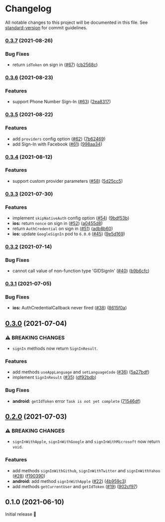# Changelog

All notable changes to this project will be documented in this file. See [standard-version](https://github.com/conventional-changelog/standard-version) for commit guidelines.

### [0.3.7](https://github.com/robingenz/capacitor-firebase-authentication/compare/v0.3.6...v0.3.7) (2021-08-26)


### Bug Fixes

* return `idToken` on sign in ([#67](https://github.com/robingenz/capacitor-firebase-authentication/issues/67)) ([cb2568c](https://github.com/robingenz/capacitor-firebase-authentication/commit/cb2568c8cc9ae68c0e3d46cf01f1f67b6dd89171))

### [0.3.6](https://github.com/robingenz/capacitor-firebase-authentication/compare/v0.3.5...v0.3.6) (2021-08-23)


### Features

* support Phone Number Sign-In ([#63](https://github.com/robingenz/capacitor-firebase-authentication/issues/63)) ([2ea8317](https://github.com/robingenz/capacitor-firebase-authentication/commit/2ea831727baafac41845ad0ebb9ef184605126bd))

### [0.3.5](https://github.com/robingenz/capacitor-firebase-authentication/compare/v0.3.4...v0.3.5) (2021-08-22)


### Features

* add `providers` config option ([#62](https://github.com/robingenz/capacitor-firebase-authentication/issues/62)) ([7b62469](https://github.com/robingenz/capacitor-firebase-authentication/commit/7b624697a0f190b7ea9cfdbf02623b9e7cdf60c1))
* add Sign-In with Facebook ([#61](https://github.com/robingenz/capacitor-firebase-authentication/issues/61)) ([998aa34](https://github.com/robingenz/capacitor-firebase-authentication/commit/998aa3417c5d0255f71686bafbf6f1c0360c152d))

### [0.3.4](https://github.com/robingenz/capacitor-firebase-authentication/compare/v0.3.3...v0.3.4) (2021-08-12)


### Features

* support custom provider parameters ([#58](https://github.com/robingenz/capacitor-firebase-authentication/issues/58)) ([5d25cc5](https://github.com/robingenz/capacitor-firebase-authentication/commit/5d25cc5b4e7b5fe6475e70c2bea4fae8d5ca6e34))

### [0.3.3](https://github.com/robingenz/capacitor-firebase-authentication/compare/v0.3.2...v0.3.3) (2021-07-30)


### Features

* implement `skipNativeAuth` config option ([#54](https://github.com/robingenz/capacitor-firebase-authentication/issues/54)) ([9bdf53b](https://github.com/robingenz/capacitor-firebase-authentication/commit/9bdf53b89b210461569e903e5131fef961ae3140))
* **ios:** return `nonce` on sign in  ([#52](https://github.com/robingenz/capacitor-firebase-authentication/issues/52)) ([a0455d8](https://github.com/robingenz/capacitor-firebase-authentication/commit/a0455d828865b4f5227d3ef0c1c93c6afc5c22ec))
* return `AuthCredential` on sign in ([#51](https://github.com/robingenz/capacitor-firebase-authentication/issues/51)) ([adb8b60](https://github.com/robingenz/capacitor-firebase-authentication/commit/adb8b60726a6e50aac86c3b09d75cc08771f396c))
* **ios:** update `GoogleSignIn` pod to `6.0.0` ([#45](https://github.com/robingenz/capacitor-firebase-authentication/issues/45)) ([9e5d169](https://github.com/robingenz/capacitor-firebase-authentication/commit/9e5d16902da8146b91e9b82a8dc10230d0b0e92b))

### [0.3.2](https://github.com/robingenz/capacitor-firebase-authentication/compare/v0.3.1...v0.3.2) (2021-07-14)


### Bug Fixes

* cannot call value of non-function type 'GIDSignIn' ([#40](https://github.com/robingenz/capacitor-firebase-authentication/issues/40)) ([b9b6cfc](https://github.com/robingenz/capacitor-firebase-authentication/commit/b9b6cfc34db2abe9c5aa94a96df1baf3e6c86643))

### [0.3.1](https://github.com/robingenz/capacitor-firebase-authentication/compare/v0.3.0...v0.3.1) (2021-07-05)


### Bug Fixes

* **ios:** AuthCredentialCallback never fired ([#38](https://github.com/robingenz/capacitor-firebase-authentication/issues/38)) ([8615f0a](https://github.com/robingenz/capacitor-firebase-authentication/commit/8615f0a8fa081f37e155e3d011b2b6b3df5a5757))

## [0.3.0](https://github.com/robingenz/capacitor-firebase-authentication/compare/v0.2.0...v0.3.0) (2021-07-04)


### ⚠ BREAKING CHANGES

* `signIn` methods now return `SignInResult`.

### Features

* add methods `useAppLanguage` and `setLanguageCode` ([#36](https://github.com/robingenz/capacitor-firebase-authentication/issues/36)) ([5a27bdf](https://github.com/robingenz/capacitor-firebase-authentication/commit/5a27bdf1edf2e43b63ec04201daece6718d053f8))
* implement `SignInResult` ([#35](https://github.com/robingenz/capacitor-firebase-authentication/issues/35)) ([df92bdb](https://github.com/robingenz/capacitor-firebase-authentication/commit/df92bdbdb8b8dab50f056c7a63cda0f5c1c9a1b5))


### Bug Fixes

* **android:** `getIdToken` error `Task is not yet complete` ([71546df](https://github.com/robingenz/capacitor-firebase-authentication/commit/71546dfd464f483671d2ba2eef72f7fe3b54c28d))

## [0.2.0](https://github.com/robingenz/capacitor-firebase-authentication/compare/v0.1.0...v0.2.0) (2021-07-03)


### ⚠ BREAKING CHANGES

* `signInWithApple`, `signInWithGoogle` and `signInWithMicrosoft` now return `void`.

### Features

* add methods `signInWithGithub`, `signInWithTwitter` and `signInWithYahoo` ([#28](https://github.com/robingenz/capacitor-firebase-authentication/issues/28)) ([f190390](https://github.com/robingenz/capacitor-firebase-authentication/commit/f1903904b050dddaaabd0456e68ae1b8f45c96e8))
* **android:** add method `signInWithApple` ([#22](https://github.com/robingenz/capacitor-firebase-authentication/issues/22)) ([4b959c3](https://github.com/robingenz/capacitor-firebase-authentication/commit/4b959c3c99d802fddfcf97eb0c3b80b24cb9d7be))
* add methods `getCurrentUser` and `getIdToken` ([#19](https://github.com/robingenz/capacitor-firebase-authentication/issues/19)) ([902cf97](https://github.com/robingenz/capacitor-firebase-authentication/commit/902cf9761e10bb2a4f7edb1764d42f748d7076fe))

## 0.1.0 (2021-06-10)

Initial release 🎉
